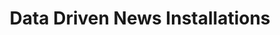 ---
layout: c-overview
title: Data Driven News Installations
language: en
handle: /cookbook/overview
slug: cookbook
---